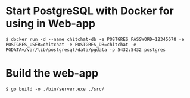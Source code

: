 # Start PostgreSQL with Docker for using in Web-app
```$ docker run -d --name chitchat-db -e POSTGRES_PASSWORD=12345678 -e POSTGRES_USER=chitchat -e POSTGRES_DB=chitchat -e PGDATA=/var/lib/postgresql/data/pgdata -p 5432:5432 postgres```

# Build the web-app
```$ go build -o ./bin/server.exe ./src/```
